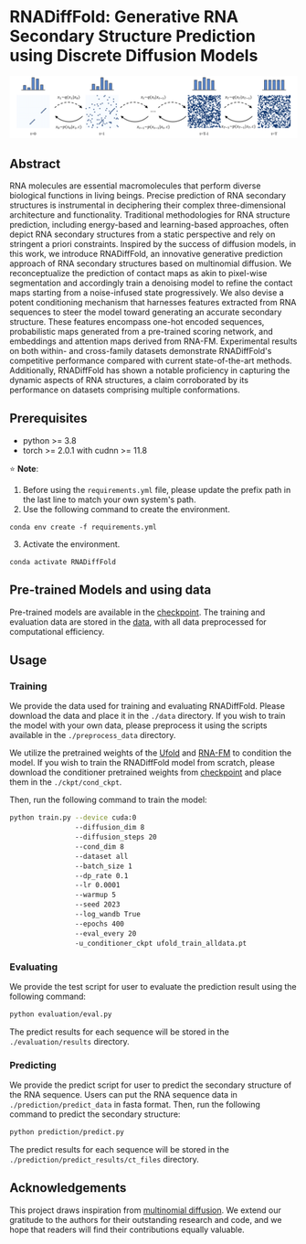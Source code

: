 # RNADiffFold: Generative RNA Secondary Structure Prediction using Discrete Diffusion Models
![fig_1](/figures/fig1_overview.png)
## Abstract
RNA molecules are essential macromolecules that perform diverse biological functions in living beings. Precise prediction of RNA secondary structures is instrumental in deciphering their complex three-dimensional architecture and functionality. Traditional methodologies for RNA structure prediction, including energy-based and learning-based approaches, often depict RNA secondary structures from a static perspective and rely on stringent a priori constraints. Inspired by the success of diffusion models, in this work, we introduce RNADiffFold, an innovative generative prediction approach of RNA secondary structures based on multinomial diffusion. We reconceptualize the prediction of contact maps as akin to pixel-wise segmentation and accordingly train a denoising model to refine the contact maps starting from a noise-infused state progressively. We also devise a potent conditioning mechanism that harnesses features extracted from RNA sequences to steer the model toward generating an accurate secondary structure. These features encompass one-hot encoded sequences, probabilistic maps generated from a pre-trained scoring network, and embeddings and attention maps derived from RNA-FM. Experimental results on both within- and cross-family datasets demonstrate RNADiffFold's competitive performance compared with current state-of-the-art methods. Additionally, RNADiffFold has shown a notable proficiency in capturing the dynamic aspects of RNA structures, a claim corroborated by its performance on datasets comprising multiple conformations.

## Prerequisites

* python >= 3.8
* torch >= 2.0.1 with cudnn >= 11.8

:star: **Note**:
1. Before using the `requirements.yml` file, please update the prefix path in the last line to match your own system's path.
2. Use the following command to create the environment. 
```
conda env create -f requirements.yml
```
3. Activate the environment.
```
conda activate RNADiffFold
```

## Pre-trained Models and using data
Pre-trained models are available in the [checkpoint](https://drive.google.com/drive/folders/1jt6G-O15I0Sn6kbplLZhftbv8DLZeyR_?usp=sharing). The training and evaluation data are stored in the [data](https://drive.google.com/drive/folders/1NwClE1Df56LfZ2wGkvr2LnPpGnHH6CGU?usp=sharing), with all data preprocessed for computational efficiency. 

## Usage

### Training
We provide the data used for training and evaluating RNADiffFold. Please download the data and place it in the `./data` directory. If you wish to train the model with your own data, please preprocess it using the scripts available in the `./preprocess_data` directory.

We utilize the pretrained weights of the [Ufold](https://github.com/uci-cbcl/UFold) and [RNA-FM](https://github.com/ml4bio/RNA-FM) to condition the model. If you wish to train the RNADiffFold model from scratch, please download the conditioner pretrained weights from [checkpoint](https://drive.google.com/drive/folders/1jt6G-O15I0Sn6kbplLZhftbv8DLZeyR_?usp=sharing) and place them in the `./ckpt/cond_ckpt`.

Then, run the following command to train the model:

```bash
python train.py --device cuda:0
                --diffusion_dim 8
                --diffusion_steps 20
                --cond_dim 8
                --dataset all
                --batch_size 1
                --dp_rate 0.1
                --lr 0.0001
                --warmup 5
                --seed 2023
                --log_wandb True
                --epochs 400
                --eval_every 20
                -u_conditioner_ckpt ufold_train_alldata.pt
```
### Evaluating 
We provide the test script for user to evaluate the prediction result using the following command:

```bash
python evaluation/eval.py
```

The predict results for each sequence will be stored in the `./evaluation/results` directory.

### Predicting
We provide the predict script for user to predict the secondary structure of the RNA sequence. Users can put the RNA sequence data in `./prediction/predict_data` in fasta format. Then, run the following command to predict the secondary structure:

```bash
python prediction/predict.py
```
The predict results for each sequence will be stored in the `./prediction/predict_results/ct_files` directory.

## Acknowledgements
This project draws inspiration from [multinomial diffusion](https://github.com/ehoogeboom/multinomial_diffusion). We extend our gratitude to the authors for their outstanding research and code, and we hope that readers will find their contributions equally valuable.
